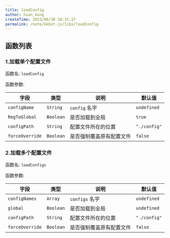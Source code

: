 ```yaml
---
title: loadConfig
author: huan_kong
createTime: 2023/06/30 18:31:37
permalink: /note/kkbot-js/libs/loadConfig
---
```


## 函数列表

### 1.加载单个配置文件

函数名: `loadConfig`

函数参数:

| 字段            | 类型      | 说明                     | 默认值       |
| --------------- | --------- | ------------------------ | ------------ |
| `configName`    | `String`  | `config` 名字            | `undefined`  |
| `RegToGlobal`   | `Boolean` | 是否加载到全局           | `true`       |
| `configPath`    | `String`  | 配置文件所在的位置       | `"./config"` |
| `forceOverride` | `Boolean` | 是否强制覆盖原有配置文件 | `false`      |

### 2.加载多个配置文件

函数名: `loadConfigs`

函数参数:

| 字段            | 类型      | 说明                     | 默认值       |
| --------------- | --------- | ------------------------ | ------------ |
| `configNames`   | `Array`   | `configs` 名字           | `undefined`  |
| `global`        | `Boolean` | 是否加载到全局           | `undefined`  |
| `configPath`    | `String`  | 配置文件所在的位置       | `"./config"` |
| `forceOverride` | `Boolean` | 是否强制覆盖原有配置文件 | `false`      |
